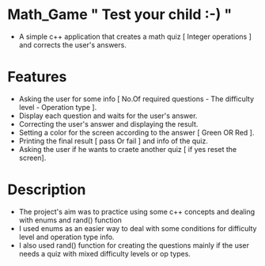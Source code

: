 # Math_Game " Test your child :-) "
- A simple c++ application that creates a math quiz [ Integer operations ] and corrects the user's answers.

# Features
- Asking the user for some info [ No.Of required questions - The difficulty level - Operation type ].
- Display each question and waits for the user's answer.
- Correcting the user's answer and displaying the result.
- Setting a color for the screen according to the answer [ Green OR Red ].
- Printing the final result [ pass Or fail ] and info of the quiz.
- Asking the user if he wants to craete another quiz [ if yes reset the screen].

# Description
- The project's aim was to practice using some c++ concepts and dealing with enums and rand() function
- I used enums as an easier way to deal with some conditions for difficulty level and operation type info.
- I also used rand() function for creating the questions mainly if the user needs a quiz with mixed difficulty levels or op types.

  
